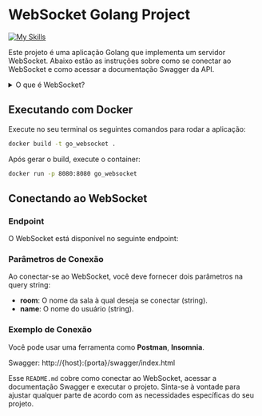 # WebSocket Golang Project
[![My Skills](https://skillicons.dev/icons?i=golang,docker)](https://skillicons.dev)

Este projeto é uma aplicação Golang que implementa um servidor WebSocket. Abaixo estão as instruções sobre como se conectar ao WebSocket e como acessar a documentação Swagger da API.

<details>
    <summary>O que é WebSocket?</summary>
WebSocket é um protocolo de comunicação que permite a comunicação bidirecional em tempo real entre um cliente e um servidor pela web. Diferente do HTTP, que é unidirecional e requer uma nova solicitação para cada troca de dados, o WebSocket mantém uma conexão aberta e persistente que permite a troca de dados em tempo real.
</details>

## Executando com Docker
Execute no seu terminal os seguintes comandos para rodar a aplicação:
```bash
docker build -t go_websocket . 
```
Após gerar o build, execute o container:
```bash
docker run -p 8080:8080 go_websocket
```

## Conectando ao WebSocket

### Endpoint

O WebSocket está disponível no seguinte endpoint:

### Parâmetros de Conexão

Ao conectar-se ao WebSocket, você deve fornecer dois parâmetros na query string:

- **room**: O nome da sala à qual deseja se conectar (string).
- **name**: O nome do usuário (string).

### Exemplo de Conexão

Você pode usar uma ferramenta como **Postman**, **Insomnia**.

Swagger: http://{host}:{porta}/swagger/index.html


Esse `README.md` cobre como conectar ao WebSocket, acessar a documentação Swagger e executar o projeto. Sinta-se à vontade para ajustar qualquer parte de acordo com as necessidades específicas do seu projeto.


